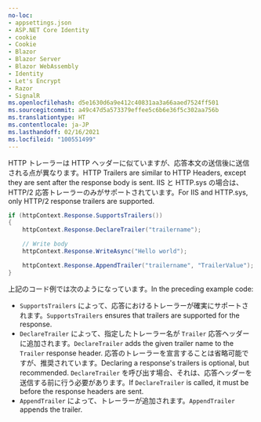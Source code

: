 ```yaml
---
no-loc:
- appsettings.json
- ASP.NET Core Identity
- cookie
- Cookie
- Blazor
- Blazor Server
- Blazor WebAssembly
- Identity
- Let's Encrypt
- Razor
- SignalR
ms.openlocfilehash: d5e1630d6a9e412c40831aa3a66aaed7524ff501
ms.sourcegitcommit: a49c47d5a573379effee5c6b6e36f5c302aa756b
ms.translationtype: HT
ms.contentlocale: ja-JP
ms.lasthandoff: 02/16/2021
ms.locfileid: "100551499"
---
```

<span data-ttu-id="bd10e-101">HTTP トレーラーは HTTP ヘッダーに似ていますが、応答本文の送信後に送信される点が異なります。</span><span class="sxs-lookup"><span data-stu-id="bd10e-101">HTTP Trailers are similar to HTTP Headers, except they are sent after the response body is sent.</span></span> <span data-ttu-id="bd10e-102">IIS と HTTP.sys の場合は、HTTP/2 応答トレーラーのみがサポートされています。</span><span class="sxs-lookup"><span data-stu-id="bd10e-102">For IIS and HTTP.sys, only HTTP/2 response trailers are supported.</span></span>

```csharp
if (httpContext.Response.SupportsTrailers())
{
    httpContext.Response.DeclareTrailer("trailername"); 

    // Write body
    httpContext.Response.WriteAsync("Hello world");

    httpContext.Response.AppendTrailer("trailername", "TrailerValue");
}
```

<span data-ttu-id="bd10e-103">上記のコード例では次のようになっています。</span><span class="sxs-lookup"><span data-stu-id="bd10e-103">In the preceding example code:</span></span>

* <span data-ttu-id="bd10e-104">`SupportsTrailers` によって、応答におけるトレーラーが確実にサポートされます。</span><span class="sxs-lookup"><span data-stu-id="bd10e-104">`SupportsTrailers` ensures that trailers are supported for the response.</span></span>
* <span data-ttu-id="bd10e-105">`DeclareTrailer` によって、指定したトレーラー名が `Trailer` 応答ヘッダーに追加されます。</span><span class="sxs-lookup"><span data-stu-id="bd10e-105">`DeclareTrailer` adds the given trailer name to the `Trailer` response header.</span></span> <span data-ttu-id="bd10e-106">応答のトレーラーを宣言することは省略可能ですが、推奨されています。</span><span class="sxs-lookup"><span data-stu-id="bd10e-106">Declaring a response's trailers is optional, but recommended.</span></span> <span data-ttu-id="bd10e-107">`DeclareTrailer` を呼び出す場合、それは、応答ヘッダーを送信する前に行う必要があります。</span><span class="sxs-lookup"><span data-stu-id="bd10e-107">If `DeclareTrailer` is called, it must be before the response headers are sent.</span></span>
* <span data-ttu-id="bd10e-108">`AppendTrailer` によって、トレーラーが追加されます。</span><span class="sxs-lookup"><span data-stu-id="bd10e-108">`AppendTrailer` appends the trailer.</span></span>
